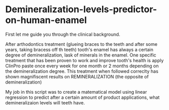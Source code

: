# Demineralization-levels-predictor-on-human-enamel
First let me guide you through the clinical background.

After arthodontics treatment (glueing braces to the teeth and after some years, taking bracess off th teeth) tooth's enamel has always a certain degree of demineralization, lask of minerals in the enamel. One specific treatment that has been proven to work and improve tooth's health is apply ClinPro paste once every week for one month or 2 months depending on the demineralization degree. This treatment when followed correclty has shown magnifiscent results on REMINERALIZATION (the opposite of demineralization)

My job in this script was to create a matematical model using linear regression to predict after a certain amount of product applications, what demineralizaion levels will teeth have.
